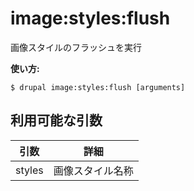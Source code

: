 # image:styles:flush
画像スタイルのフラッシュを実行

**使い方:**
```
$ drupal image:styles:flush [arguments]
```

## 利用可能な引数
引数 | 詳細
---------|-------------
styles | 画像スタイル名称
